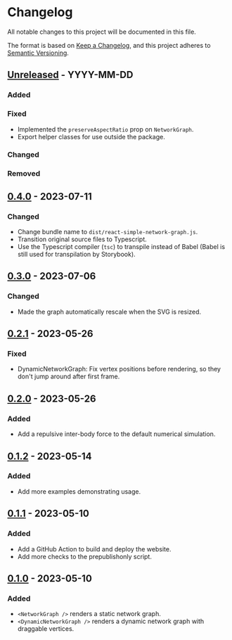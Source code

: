 # Changelog

All notable changes to this project will be documented in this file.

The format is based on [Keep a Changelog](https://keepachangelog.com/en/1.0.0/),
and this project adheres to [Semantic Versioning](https://semver.org/spec/v2.0.0.html).

## [Unreleased] - YYYY-MM-DD

### Added

### Fixed

- Implemented the `preserveAspectRatio` prop on `NetworkGraph`.
- Export helper classes for use outside the package.

### Changed

### Removed

## [0.4.0] - 2023-07-11

### Changed

- Change bundle name to `dist/react-simple-network-graph.js`.
- Transition original source files to Typescript.
- Use the Typescript compiler (`tsc`) to transpile instead of Babel (Babel is still used for transpilation by Storybook).

## [0.3.0] - 2023-07-06

### Changed

- Made the graph automatically rescale when the SVG is resized.

## [0.2.1] - 2023-05-26

### Fixed

- DynamicNetworkGraph: Fix vertex positions before rendering, so they don't jump around after first frame.

## [0.2.0] - 2023-05-26

### Added

- Add a repulsive inter-body force to the default numerical simulation.

## [0.1.2] - 2023-05-14

### Added

- Add more examples demonstrating usage.

## [0.1.1] - 2023-05-10

### Added

- Add a GitHub Action to build and deploy the website.
- Add more checks to the prepublishonly script.

## [0.1.0] - 2023-05-10

### Added

- `<NetworkGraph />` renders a static network graph.
- `<DynamicNetworkGraph />` renders a dynamic network graph with draggable vertices.

[unreleased]: https://github.com/andypea/react-simple-network-graph/compare/v0.4.0...HEAD
[0.4.0]: https://github.com/andypea/react-simple-network-graph/releases/tag/v0.4.0
[0.3.0]: https://github.com/andypea/react-simple-network-graph/releases/tag/v0.3.0
[0.2.1]: https://github.com/andypea/react-simple-network-graph/releases/tag/v0.2.1
[0.2.0]: https://github.com/andypea/react-simple-network-graph/releases/tag/v0.2.0
[0.1.2]: https://github.com/andypea/react-simple-network-graph/releases/tag/v0.1.2
[0.1.1]: https://github.com/andypea/react-simple-network-graph/releases/tag/v0.1.1
[0.1.0]: https://github.com/andypea/react-simple-network-graph/releases/tag/v0.1.0
